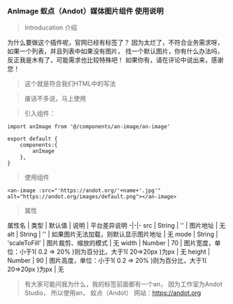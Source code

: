 ### AnImage 蚁点（Andot）媒体图片组件 使用说明

> Introducation 介绍

为什么要做这个插件呢，官网已经有<imgae></image>标签了？
因为太烂了，不符合业务需求呀，如果一个列表，并且列表中如果没有图片，
找一个默认图片，你有什么办法吗，反正我是木有了，可能需求也比较特殊吧！
如果你有，请在评论中说出来，感谢您！

> 这个就是符合我们HTML中的写法

> 废话不多说，马上使用

> 引入组件：

```
import anImage from '@/components/an-image/an-image'

export default {
	components:{
		anImage
	},
}
```

> 使用组件

```
<an-image :src="'https://andot.org/'+name+'.jpg'" alt="https://andot.org/images/default.png"></an-image>
```

> 属性

属性名 | 类型 | 默认值 | 说明 | 平台差异说明 
-|-|-
src | String | '' | 图片地址 | 无
alt | String | '' | 如果图片无法加载，则默认显示图片地址 | 无
mode | String | 'scaleToFill' | 图片裁剪、缩放的模式 | 无
width | Number | 70 | 图片宽度，单位：小于1( 0.2 => 20% )则为百分比，大于1( 20=>20px )为px | 无
height | Number | 90 | 图片高度，单位：小于1( 0.2 => 20% )则为百分比，大于1( 20=>20px )为px | 无


> 有大家可能问我为什么，我的标签前面都有一个an， 因为工作室为Andot Studio， 所以使用an， 蚁点（Andot）
网站：https://andot.org